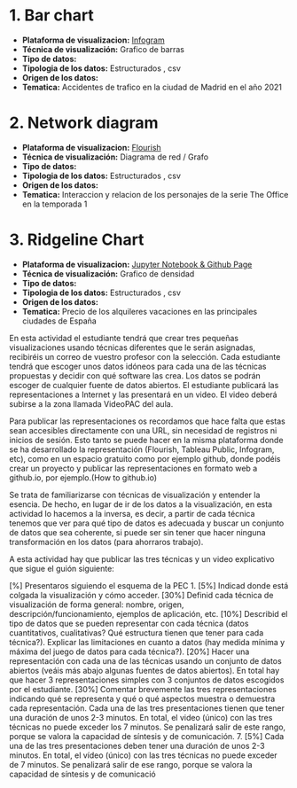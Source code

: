 # 1. Bar chart

* **Plataforma de visualizacion:** [Infogram](https://infogram.com/madrid-traffic-accidents-2021-1h8n6m3nzyr5j4x?live)
* **Técnica de visualización:** Grafico de barras
* **Tipo de datos:**
* **Tipologia de los datos:** Estructurados , csv
* **Origen de los datos:**
* **Tematica:** Accidentes de trafico en la ciudad de Madrid en el año 2021

# 2. Network diagram 

* **Plataforma de visualizacion:** [Flourish](https://public.flourish.studio/visualisation/7741938/)
* **Técnica de visualización:** Diagrama de red / Grafo
* **Tipo de datos:**
* **Tipologia de los datos:** Estructurados , csv
* **Origen de los datos:**
* **Tematica:** Interaccion y relacion de los personajes de la serie The Office en la temporada 1

# 3. Ridgeline Chart 

* **Plataforma de visualizacion:** [Jupyter Notebook & Github Page](https://orezzak.github.io/orrezak.github.io/)
* **Técnica de visualización:** Grafico de densidad
* **Tipo de datos:**
* **Tipologia de los datos:** Estructurados , csv
* **Origen de los datos:**
* **Tematica:** Precio de los alquileres vacaciones en las principales ciudades de España





En esta actividad el estudiante  tendrá que crear tres pequeñas visualizaciones usando técnicas diferentes que le serán asignadas, recibiréis un correo de vuestro profesor con la selección. Cada estudiante tendrá que escoger unos datos idóneos para cada una de las técnicas propuestas y decidir con qué software las crea. Los datos se podrán escoger de cualquier fuente de datos abiertos. El estudiante publicará las representaciones a Internet y las presentará en un video. El video deberá subirse a la zona llamada VideoPAC del aula.

Para publicar las representaciones os recordamos que hace falta que estas sean accesibles directamente con una URL, sin necesidad de registros ni inicios de sesión. Esto tanto se puede hacer en la misma plataforma donde se ha desarrollado la representación (Flourish, Tableau Public, Infogram, etc), como en un espacio gratuito como por ejemplo github, donde podéis crear un proyecto y publicar las representaciones en formato web a github.io, por ejemplo.(How to github.io)

Se trata de familiarizarse con técnicas de visualización y entender la esencia. De hecho, en lugar de ir de los datos a la visualización, en esta actividad lo hacemos a la inversa, es decir, a partir de cada técnica tenemos que ver para qué tipo de datos es adecuada y buscar un conjunto de datos que sea coherente, si puede ser sin tener que hacer ninguna transformación en los datos (para ahorraros trabajo).

A esta actividad hay que publicar las tres técnicas y un video explicativo que sigue el guión siguiente:

[%] Presentaros siguiendo el esquema de la PEC 1.
[5%] Indicad donde está colgada la visualización y cómo  acceder.
[30%] Definid cada técnica de visualización de forma general: nombre, origen, descripción/funcionamiento, ejemplos de aplicación, etc.
[10%] Describid el tipo de datos que se pueden representar con cada técnica (datos cuantitativos, cualitativas? Qué estructura tienen que tener para cada técnica?). Explicar las limitaciones en cuanto a datos (hay medida mínima y máxima del juego de datos para cada técnica?).
[20%] Hacer una representación con cada una de las técnicas usando un conjunto de datos abiertos (veáis más abajo algunas fuentes de datos abiertos). En total hay que hacer 3 representaciones simples con 3 conjuntos de datos escogidos por el estudiante.
[30%] Comentar brevemente las tres representaciones indicando qué se representa y qué o qué aspectos muestra o demuestra cada representación. Cada una de las tres presentaciones tienen que tener una duración de unos 2-3 minutos. En total, el video (único) con las tres técnicas no puede exceder los 7 minutos. Se penalizará salir de este rango, porque se valora la capacidad de síntesis y de comunicación.
7. [5%] Cada una de las tres presentaciones deben tener una duración de unos 2-3 minutos. En total, el vídeo (único) con las tres técnicas no puede exceder de 7 minutos. Se penalizará salir de ese rango, porque se valora la capacidad de síntesis y de comunicació

